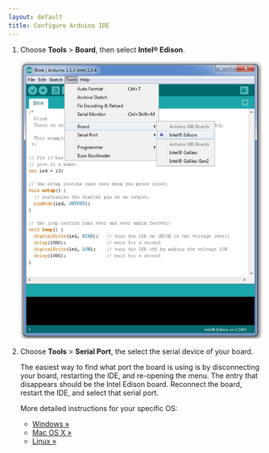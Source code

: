 ```yaml
---
layout: default
title: Configure Arduino IDE
---
```


1. Choose **Tools** > **Board**, then select **Intel® Edison**.

    ![Arduino Boards](images/pickboard-blink.png)

2. Choose **Tools** > **Serial Port**, the select the serial device of your board. 

    The easiest way to find what port the board is using is by disconnecting your board, restarting the IDE, and re-opening the menu. The entry that disappears should be the Intel Edison board. Reconnect the board, restart the IDE, and select that serial port.

    More detailed instructions for your specific OS:
    * [Windows »](details-serial_port-windows.html)
    * [Mac OS X »](details-serial_port-mac.html)
    * [Linux »](details-serial_port-linux.html)